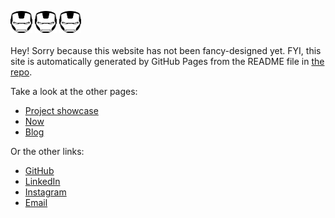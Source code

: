 <img
    src="iron-man.svg"
    alt="Iron Man's head"
    height="35"
    width="35" />
<img
    src="iron-man.svg"
    alt="Iron Man's head"
    height="35"
    width="35" />
<img
    src="iron-man.svg"
    alt="Iron Man's head"
    height="35"
    width="35" />
<br><br>
Hey! Sorry because this website has not been fancy-designed yet. FYI, this site is automatically generated by GitHub Pages from the README file in [the repo](https://github.com/mufidu/mufidu.com).

Take a look at the other pages:

-   [Project showcase](https://mufidu.com/projects)
-   [Now](https://mufidu.com/now)
-   [Blog](https://blog.mufidu.com)

Or the other links:

-   [GitHub](https://github.com/mufidu)
-   [LinkedIn](https://linkedin.com/in/mufidu)
-   [Instagram](https://instagram.com/mufidu_)
-   [Email](mailto:me@mufidu.com)
